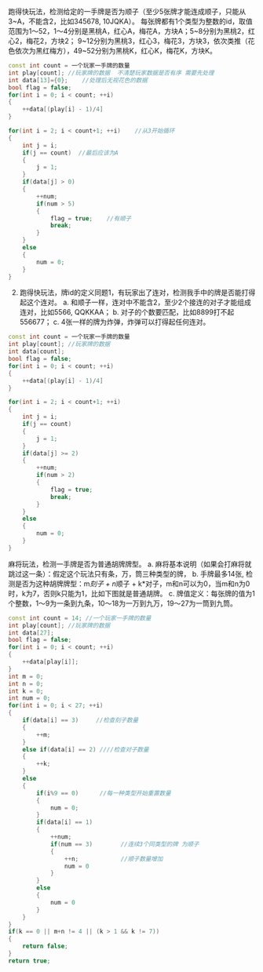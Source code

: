 跑得快玩法，检测给定的一手牌是否为顺子（至少5张牌才能连成顺子，只能从3~A，不能含2，比如345678, 10JQKA）。
    每张牌都有1个类型为整数的id，取值范围为1～52，1～4分别是黑桃A，红心A，梅花A，方块A；5~8分别为黑桃2，红心2，梅花2，方块2；
    9~12分别为黑桃3，红心3，梅花3，方块3，依次类推（花色依次为黑红梅方），49~52分别为黑桃K，红心K，梅花K，方块K。

``` c++
const int count = 一个玩家一手牌的数量
int play[count]; //玩家牌的数据  不清楚玩家数据是否有序 需要先处理
int data[13]={0};    //处理后无视花色的数据
bool flag = false;
for(int i = 0; i < count; ++i)     
{
    ++data[(play[i] - 1)/4] 
}

for(int i = 2; i < count+1; ++i)    //从3开始循环
{
    int j = i;
    if(j == count)  //最后应该为A
    {
        j = 1;
    }
    if(data[j] > 0)
    {
        ++num;
        if(num > 5)
        {
            flag = true;    //有顺子
            break;
        }
    }
    else
    {
        num = 0;
    }
}
```


2. 跑得快玩法，牌id的定义同题1，有玩家出了连对，检测我手中的牌是否能打得起这个连对。
    a. 和顺子一样，连对中不能含2，至少2个接连的对子才能组成连对，比如5566, QQKKAA；
    b. 对子的个数要匹配，比如8899打不起556677；
    c. 4张一样的牌为炸弹，炸弹可以打得起任何连对。


``` c++
const int count = 一个玩家一手牌的数量
int play[count]; //玩家牌的数据
int data[count];
bool flag = false;
for(int i = 0; i < count; ++i)
{
    ++data[(play[i] - 1)/4]
}

for(int i = 2; i < count+1; ++i)
{
    int j = i;
    if(j == count)
    {
        j = 1;
    }
    if(data[j] >= 2)
    {
        ++num;
        if(num > 2)
        {
            flag = true;
            break;
        }
    }
    else
    {
        num = 0;
    }
}
```

麻将玩法，检测一手牌是否为普通胡牌牌型。
    a. 麻将基本说明（如果会打麻将就跳过这一条）：假定这个玩法只有条，万，筒三种类型的牌，
    b. 手牌最多14张, 检测是否为这种胡牌牌型：m*刻子 + n*顺子 + k*对子，m和n可以为0，当m和n为0时，k为7，否则k只能为1，比如下图就是普通胡牌。
    c. 牌值定义：每张牌的值为1个整数，1～9为一条到九条，10～18为一万到九万，19～27为一筒到九筒。

``` c++
const int count = 14; //一个玩家一手牌的数量
int play[count]; //玩家牌的数据
int data[27]; 
bool flag = false;
for(int i = 0; i < count; ++i)
{
    ++data[play[i]];
}
int m = 0;
int n = 0;
int k = 0;
int num = 0;
for(int i = 0; i < 27; ++i)
{
    if(data[i] == 3)     //检查刻子数量
    {
        ++m;
    }
    else if(data[i] == 2) ////检查对子数量
    {
        ++k;
    }
    else
    {
        if(i%9 == 0)      //每一种类型开始重置数量
        {
            num = 0;
        }
        if(data[i] == 1)     
        {
            ++num;
            if(num == 3)        //连续3个同类型的牌 为顺子
            {
                ++n;            //顺子数量增加
                num = 0
            }
        }
        else
        {
            num = 0
        }
    }
}
if(k == 0 || m+n != 4 || (k > 1 && k != 7))
{
    return false;
}
return true;
```